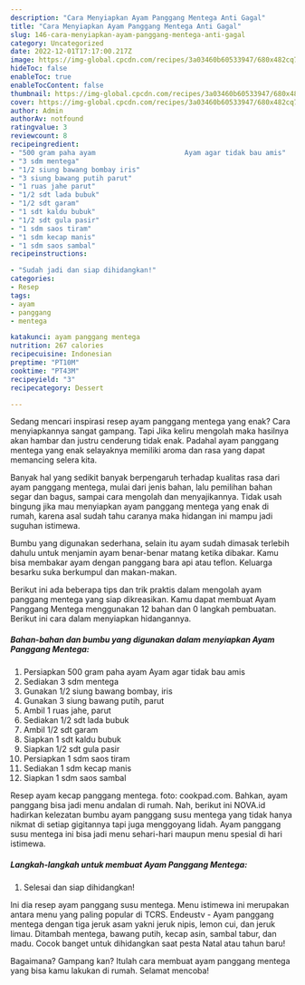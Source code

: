 ```yaml
---
description: "Cara Menyiapkan Ayam Panggang Mentega Anti Gagal"
title: "Cara Menyiapkan Ayam Panggang Mentega Anti Gagal"
slug: 146-cara-menyiapkan-ayam-panggang-mentega-anti-gagal
category: Uncategorized
date: 2022-12-01T17:17:00.217Z
image: https://img-global.cpcdn.com/recipes/3a03460b60533947/680x482cq70/ayam-panggang-mentega-foto-resep-utama.jpg
hideToc: false
enableToc: true
enableTocContent: false
thumbnail: https://img-global.cpcdn.com/recipes/3a03460b60533947/680x482cq70/ayam-panggang-mentega-foto-resep-utama.jpg
cover: https://img-global.cpcdn.com/recipes/3a03460b60533947/680x482cq70/ayam-panggang-mentega-foto-resep-utama.jpg
author: Admin
authorAv: notfound
ratingvalue: 3
reviewcount: 8
recipeingredient:
- "500 gram paha ayam                      Ayam agar tidak bau amis"
- "3 sdm mentega"
- "1/2 siung bawang bombay iris"
- "3 siung bawang putih parut"
- "1 ruas jahe parut"
- "1/2 sdt lada bubuk"
- "1/2 sdt garam"
- "1 sdt kaldu bubuk"
- "1/2 sdt gula pasir"
- "1 sdm saos tiram"
- "1 sdm kecap manis"
- "1 sdm saos sambal"
recipeinstructions:

- "Sudah jadi dan siap dihidangkan!"
categories:
- Resep
tags:
- ayam
- panggang
- mentega

katakunci: ayam panggang mentega 
nutrition: 267 calories
recipecuisine: Indonesian
preptime: "PT10M"
cooktime: "PT43M"
recipeyield: "3"
recipecategory: Dessert

---
```



Sedang mencari inspirasi resep ayam panggang mentega yang enak? Cara menyiapkannya sangat gampang. Tapi Jika keliru mengolah maka hasilnya akan hambar dan justru cenderung tidak enak. Padahal ayam panggang mentega yang enak selayaknya memiliki aroma dan rasa yang dapat memancing selera kita.


Banyak hal yang sedikit banyak berpengaruh terhadap kualitas rasa dari ayam panggang mentega, mulai dari jenis bahan, lalu pemilihan bahan segar dan bagus, sampai cara mengolah dan menyajikannya. Tidak usah bingung jika mau menyiapkan ayam panggang mentega yang enak di rumah, karena asal sudah tahu caranya maka hidangan ini mampu jadi suguhan istimewa.

Bumbu yang digunakan sederhana, selain itu ayam sudah dimasak terlebih dahulu untuk menjamin ayam benar-benar matang ketika dibakar. Kamu bisa membakar ayam dengan panggang bara api atau teflon. Keluarga besarku suka berkumpul dan makan-makan.


Berikut ini ada beberapa tips dan trik praktis dalam mengolah ayam panggang mentega yang siap dikreasikan. Kamu dapat membuat Ayam Panggang Mentega menggunakan 12 bahan dan 0 langkah pembuatan. Berikut ini cara dalam menyiapkan hidangannya.

<!--inarticleads1-->

##### Bahan-bahan dan bumbu yang digunakan dalam menyiapkan Ayam Panggang Mentega:

1. Persiapkan 500 gram paha ayam                      Ayam agar tidak bau amis
1. Sediakan 3 sdm mentega
1. Gunakan 1/2 siung bawang bombay, iris
1. Gunakan 3 siung bawang putih, parut
1. Ambil 1 ruas jahe, parut
1. Sediakan 1/2 sdt lada bubuk
1. Ambil 1/2 sdt garam
1. Siapkan 1 sdt kaldu bubuk
1. Siapkan 1/2 sdt gula pasir
1. Persiapkan 1 sdm saos tiram
1. Sediakan 1 sdm kecap manis
1. Siapkan 1 sdm saos sambal


Resep ayam kecap panggang mentega. foto: cookpad.com. Bahkan, ayam panggang bisa jadi menu andalan di rumah. Nah, berikut ini NOVA.id hadirkan kelezatan bumbu ayam panggang susu mentega yang tidak hanya nikmat di setiap gigitannya tapi juga menggoyang lidah. Ayam panggang susu mentega ini bisa jadi menu sehari-hari maupun menu spesial di hari istimewa. 

<!--inarticleads2-->

##### Langkah-langkah untuk membuat Ayam Panggang Mentega:


1. Selesai dan siap dihidangkan!

Ini dia resep ayam panggang susu mentega. Menu istimewa ini merupakan antara menu yang paling popular di TCRS. Endeustv - Ayam panggang mentega dengan tiga jeruk asam yakni jeruk nipis, lemon cui, dan jeruk limau. Ditambah mentega, bawang putih, kecap asin, sambal tabur, dan madu. Cocok banget untuk dihidangkan saat pesta Natal atau tahun baru! 

Bagaimana? Gampang kan? Itulah cara membuat ayam panggang mentega yang bisa kamu lakukan di rumah. Selamat mencoba!
